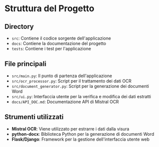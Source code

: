 # Struttura del Progetto

## Directory
- `src`: Contiene il codice sorgente dell'applicazione
- `docs`: Contiene la documentazione del progetto
- `tests`: Contiene i test per l'applicazione

## File principali
- `src/main.py`: Il punto di partenza dell'applicazione
- `src/ocr_processor.py`: Script per il trattamento dei dati OCR
- `src/document_generator.py`: Script per la generazione dei documenti Word
- `src/ui.py`: Interfaccia utente per la verifica e modifica dei dati estratti
- `docs/API_DOC.md`: Documentazione API di Mistral OCR

## Strumenti utilizzati
- **Mistral OCR**: Viene utilizzato per estrarre i dati dalla visura
- **python-docx**: Biblioteca Python per la generazione di documenti Word
- **Flask/Django**: Framework per la gestione dell'interfaccia utente web